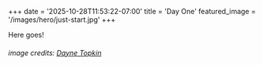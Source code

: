 +++
date = '2025-10-28T11:53:22-07:00'
title = 'Day One'
featured_image = '/images/hero/just-start.jpg'
+++

Here goes!

<!--more-->

###### image credits: [Dayne Topkin](https://unsplash.com/photos/macbook-pro-on-white-table-y5_mFlLMwJk)
